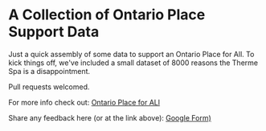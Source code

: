 
# A Collection of Ontario Place Support Data

Just a quick assembly of some data to support an Ontario Place for All.  To kick things off, we've included a small dataset of 8000 reasons the Therme Spa is a disappointment.

Pull requests welcomed.

For more info check out:
[Ontario Place for ALl](https://ontarioplaceforall.com)

Share any feedback here (or at the link above):
[Google Form)](https://forms.gle/5JGH6SX8keGm3ByF9)

